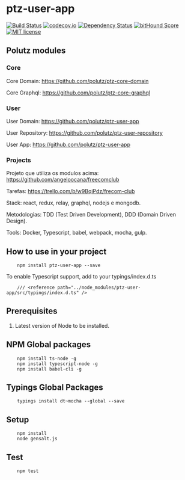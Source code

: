 # ptz-user-app

[![Build Status](https://travis-ci.org/polutz/ptz-user-app.svg)](https://travis-ci.org/polutz/ptz-user-app)
[![codecov.io](http://codecov.io/github/polutz/ptz-user-app/coverage.svg)](http://codecov.io/github/polutz/ptz-user-app)
[![Dependency Status](https://gemnasium.com/polutz/ptz-user-app.svg)](https://gemnasium.com/polutz/ptz-user-app)
[![bitHound Score](https://www.bithound.io/github/gotwarlost/istanbul/badges/score.svg)](https://www.bithound.io/github/polutz/ptz-user-app)
[![MIT license](http://img.shields.io/badge/license-MIT-brightgreen.svg)](http://opensource.org/licenses/MIT)


## Polutz modules

### Core
Core Domain: https://github.com/polutz/ptz-core-domain

Core Graphql: https://github.com/polutz/ptz-core-graphql

### User
User Domain: https://github.com/polutz/ptz-user-app

User Repository: https://github.com/polutz/ptz-user-repository

User App: https://github.com/polutz/ptz-user-app

### Projects
Projeto que utiliza os modulos acima: https://github.com/angeloocana/freecomclub


Tarefas: https://trello.com/b/w9BqiPdz/frecom-club

Stack: react, redux, relay, graphql, nodejs e mongodb.

Metodologias: TDD (Test Driven Development), DDD (Domain Driven Design).

Tools: Docker, Typescript, babel, webpack, mocha, gulp.

## How to use in your project

```
    npm install ptz-user-app --save
```

To enable Typescript support, add to your typings/index.d.ts
```
    /// <reference path="../node_modules/ptz-user-app/src/typings/index.d.ts" />
```


## Prerequisites

1. Latest version of Node to be installed.

## NPM Global packages
```
    npm install ts-node -g
    npm install typescript-node -g
    npm install babel-cli -g
```

## Typings Global Packages 
```
    typings install dt~mocha --global --save
```

## Setup
```
    npm install   
    node gensalt.js
```

## Test
```
    npm test
```